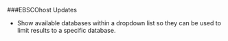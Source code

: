 ###EBSCOhost Updates
- Show available databases within a dropdown list so they can be used to limit results to a specific database.  
